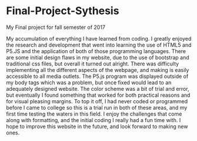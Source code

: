 # Final-Project-Sythesis
My Final project for fall semester of 2017

My accumulation of everything I have learned from coding. I greatly enjoyed the research and development that went into learning the use of HTML5 and P5.JS and the application of both of those programming languages. There are some initial design flaws in my website, due to the use of bootstrap and traditional css files, but overall it turned out alright. There was difficulty implementing all the different aspects of the webpage, and making is easily accessible to all media outlets. The P5.js program was displayed outside of my body tags which was a problem, but once fixed would lead to an adequately designed website. The color scheme was a bit of trial and error, but eventually I found something that worked for both practical reasons and for visual pleasing margins. To top it off, I had never coded or programmed before I came to college so this is a trial run in both of these areas, and my first time testing the waters in this field. I enjoy the challenges that come along with formatting, and the initial coding I really had a fun time with. I hope to improve this website in the future, and look forward to making new ones.

